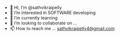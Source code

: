 - 👋 Hi, I’m @sathvikraipelly
- 👀 I’m interested in SOFTWARE developing
- 🌱 I’m currently learning 
- 💞️ I’m looking to collaborate on ...
- 📫 How to reach me ... sathvikraipelly4@gmail.com

<!---
sathvikraipelly/sathvikraipelly is a ✨ special ✨ repository because its `README.md` (this file) appears on your GitHub profile.
You can click the Preview link to take a look at your changes.
--->
